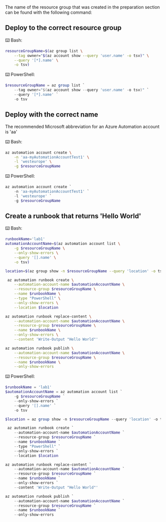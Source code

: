 
The name of the resource group that was created in the preparation section can be found with the following command:

## Deploy to the correct resource group

⌨️ Bash:

```bash
resourceGroupName=$(az group list \
    --tag owner="$(az account show --query 'user.name' -o tsv)" \
    --query '[*].name' \
    -o tsv)
```

⌨️ PowerShell:

```powershell
$resourceGroupName = az group list `
    --tag owner="$(az account show --query 'user.name' -o tsv)" `
    --query '[*].name' `
    -o tsv 
```

## Deploy with the correct name

The recommended Microsoft abbreviation for an Azure Automation account is 'aa'

⌨️ Bash:

```bash
az automation account create \
    -n 'aa-myAutomationAccountTest1' \
    -l 'westeurope' \
    -g $resourceGroupName
```

⌨️ PowerShell:

```powershell
az automation account create `
    -n 'aa-myAutomationAccountTest1' `
    -l 'westeurope' `
    -g $resourceGroupName
```

## Create a runbook that returns 'Hello World'

⌨️ Bash:

```bash
runbookName='lab1'
automationAccountName=$(az automation account list \
    -g $resourceGroupName \
    --only-show-errors \
    --query '[].name' \
    -o tsv)

location=$(az group show -n $resourceGroupName --query 'location' -o tsv)

 az automation runbook create \
    --automation-account-name $automationAccountName \
    --resource-group $resourceGroupName \
    --name $runbookName \
    --type "PowerShell" \
    --only-show-errors \
    --location $location

az automation runbook replace-content \
    --automation-account-name $automationAccountName \
    --resource-group $resourceGroupName \
    --name $runbookName \
    --only-show-errors \
    --content 'Write-Output "Hello World"'

az automation runbook publish \
    --automation-account-name $automationAccountName \
    --resource-group $resourceGroupName \
    --name $runbookName \
    --only-show-errors
```

⌨️ PowerShell:

```powershell
$runbookName = 'lab1'
$automationAccountName = az automation account list `
    -g $resourceGroupName `
    --only-show-errors `
    --query '[].name' `
    -o tsv

$location = az group show -n $resourceGroupName --query 'location' -o tsv

 az automation runbook create `
    --automation-account-name $automationAccountName `
    --resource-group $resourceGroupName `
    --name $runbookName `
    --type "PowerShell" `
    --only-show-errors `
    --location $location

az automation runbook replace-content `
    --automation-account-name $automationAccountName `
    --resource-group $resourceGroupName `
    --name $runbookName `
    --only-show-errors `
    --content 'Write-Output "Hello World"'

az automation runbook publish `
    --automation-account-name $automationAccountName `
    --resource-group $resourceGroupName `
    --name $runbookName `
    --only-show-errors
```

